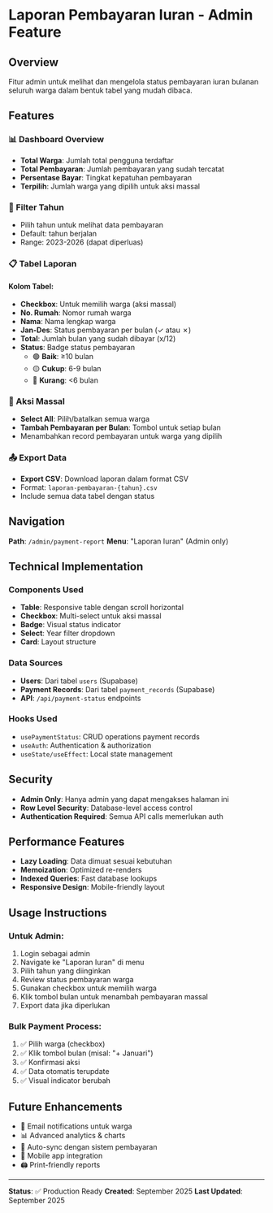 # Laporan Pembayaran Iuran - Admin Feature

## Overview
Fitur admin untuk melihat dan mengelola status pembayaran iuran bulanan seluruh warga dalam bentuk tabel yang mudah dibaca.

## Features

### 📊 Dashboard Overview
- **Total Warga**: Jumlah total pengguna terdaftar
- **Total Pembayaran**: Jumlah pembayaran yang sudah tercatat
- **Persentase Bayar**: Tingkat kepatuhan pembayaran
- **Terpilih**: Jumlah warga yang dipilih untuk aksi massal

### 📅 Filter Tahun
- Pilih tahun untuk melihat data pembayaran
- Default: tahun berjalan
- Range: 2023-2026 (dapat diperluas)

### 📋 Tabel Laporan
#### Kolom Tabel:
- **Checkbox**: Untuk memilih warga (aksi massal)
- **No. Rumah**: Nomor rumah warga
- **Nama**: Nama lengkap warga
- **Jan-Des**: Status pembayaran per bulan (✓ atau ✗)
- **Total**: Jumlah bulan yang sudah dibayar (x/12)
- **Status**: Badge status pembayaran
  - 🟢 **Baik**: ≥10 bulan
  - 🟡 **Cukup**: 6-9 bulan  
  - 🔴 **Kurang**: <6 bulan

### 🔧 Aksi Massal
- **Select All**: Pilih/batalkan semua warga
- **Tambah Pembayaran per Bulan**: Tombol untuk setiap bulan
- Menambahkan record pembayaran untuk warga yang dipilih

### 📤 Export Data
- **Export CSV**: Download laporan dalam format CSV
- Format: `laporan-pembayaran-{tahun}.csv`
- Include semua data tabel dengan status

## Navigation
**Path**: `/admin/payment-report`
**Menu**: "Laporan Iuran" (Admin only)

## Technical Implementation

### Components Used
- **Table**: Responsive table dengan scroll horizontal
- **Checkbox**: Multi-select untuk aksi massal  
- **Badge**: Visual status indicator
- **Select**: Year filter dropdown
- **Card**: Layout structure

### Data Sources
- **Users**: Dari tabel `users` (Supabase)
- **Payment Records**: Dari tabel `payment_records` (Supabase)
- **API**: `/api/payment-status` endpoints

### Hooks Used
- `usePaymentStatus`: CRUD operations payment records
- `useAuth`: Authentication & authorization
- `useState/useEffect`: Local state management

## Security
- **Admin Only**: Hanya admin yang dapat mengakses halaman ini
- **Row Level Security**: Database-level access control
- **Authentication Required**: Semua API calls memerlukan auth

## Performance Features
- **Lazy Loading**: Data dimuat sesuai kebutuhan
- **Memoization**: Optimized re-renders
- **Indexed Queries**: Fast database lookups
- **Responsive Design**: Mobile-friendly layout

## Usage Instructions

### Untuk Admin:
1. Login sebagai admin
2. Navigate ke "Laporan Iuran" di menu
3. Pilih tahun yang diinginkan
4. Review status pembayaran warga
5. Gunakan checkbox untuk memilih warga
6. Klik tombol bulan untuk menambah pembayaran massal
7. Export data jika diperlukan

### Bulk Payment Process:
1. ✅ Pilih warga (checkbox)
2. ✅ Klik tombol bulan (misal: "+ Januari")
3. ✅ Konfirmasi aksi
4. ✅ Data otomatis terupdate
5. ✅ Visual indicator berubah

## Future Enhancements
- 📧 Email notifications untuk warga
- 📊 Advanced analytics & charts
- 🔄 Auto-sync dengan sistem pembayaran
- 📱 Mobile app integration
- 🖨️ Print-friendly reports

---

**Status**: ✅ Production Ready
**Created**: September 2025
**Last Updated**: September 2025
